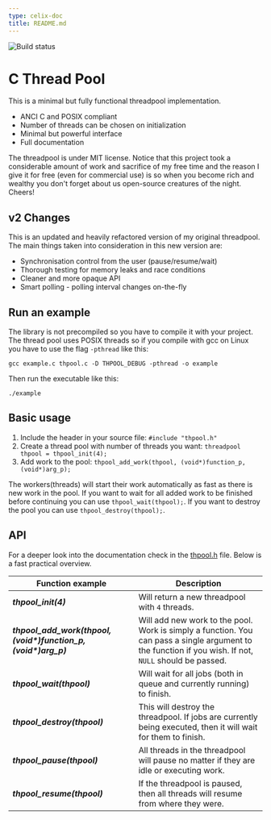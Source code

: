 ```yaml
---
type: celix-doc
title: README.md
---
```


![Build status](http://178.62.170.124:3000/pithikos/c-thread-pool/badge/?branch=master)

# C Thread Pool

This is a minimal but fully functional threadpool implementation.

  * ANCI C and POSIX compliant
  * Number of threads can be chosen on initialization
  * Minimal but powerful interface
  * Full documentation

The threadpool is under MIT license. Notice that this project took a considerable amount of work and sacrifice of my free time and the reason I give it for free (even for commercial use) is so when you become rich and wealthy you don't forget about us open-source creatures of the night. Cheers!


## v2 Changes

This is an updated and heavily refactored version of my original threadpool. The main things taken into consideration in this new version are:

  * Synchronisation control from the user (pause/resume/wait)
  * Thorough testing for memory leaks and race conditions
  * Cleaner and more opaque API
  * Smart polling - polling interval changes on-the-fly


## Run an example

The library is not precompiled so you have to compile it with your project. The thread pool
uses POSIX threads so if you compile with gcc on Linux you have to use the flag `-pthread` like this:

    gcc example.c thpool.c -D THPOOL_DEBUG -pthread -o example


Then run the executable like this:

    ./example


## Basic usage

1. Include the header in your source file: `#include "thpool.h"`
2. Create a thread pool with number of threads you want: `threadpool thpool = thpool_init(4);`
3. Add work to the pool: `thpool_add_work(thpool, (void*)function_p, (void*)arg_p);`

The workers(threads) will start their work automatically as fast as there is new work
in the pool. If you want to wait for all added work to be finished before continuing
you can use `thpool_wait(thpool);`. If you want to destroy the pool you can use
`thpool_destroy(thpool);`.



## API

For a deeper look into the documentation check in the [thpool.h](https://github.com/Pithikos/C-Thread-Pool/blob/master/thpool.h) file. Below is a fast practical overview.

| Function example                | Description                                                         |
|---------------------------------|---------------------------------------------------------------------|
| ***thpool_init(4)***            | Will return a new threadpool with `4` threads.                        |
| ***thpool_add_work(thpool, (void&#42;)function_p, (void&#42;)arg_p)*** | Will add new work to the pool. Work is simply a function. You can pass a single argument to the function if you wish. If not, `NULL` should be passed. |
| ***thpool_wait(thpool)***       | Will wait for all jobs (both in queue and currently running) to finish. |
| ***thpool_destroy(thpool)***    | This will destroy the threadpool. If jobs are currently being executed, then it will wait for them to finish. |
| ***thpool_pause(thpool)***      | All threads in the threadpool will pause no matter if they are idle or executing work. |
| ***thpool_resume(thpool)***      | If the threadpool is paused, then all threads will resume from where they were.   |
